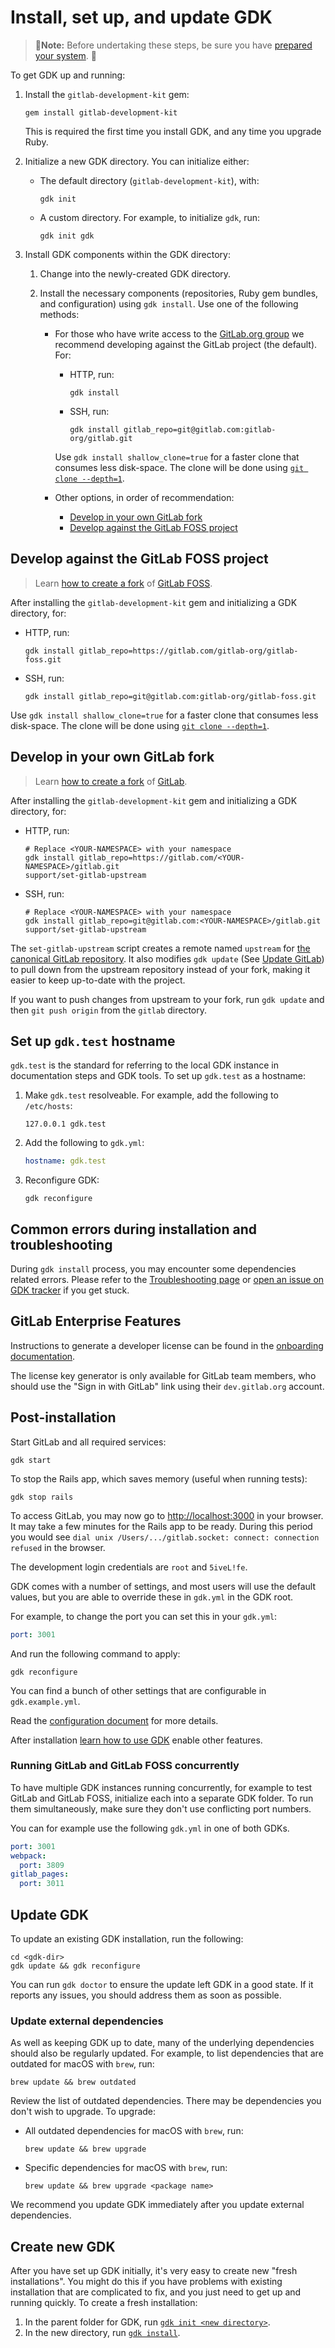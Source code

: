 # Install, set up, and update GDK

> 🚨**Note:** Before undertaking these steps, be sure you have [prepared your system](prepare.md). 🚨

To get GDK up and running:

1. Install the `gitlab-development-kit` gem:

   ```shell
   gem install gitlab-development-kit
   ```

   This is required the first time you install GDK, and any time you upgrade Ruby.

1. Initialize a new GDK directory. You can initialize either:

   - The default directory (`gitlab-development-kit`), with:

     ```shell
     gdk init
     ```

   - A custom directory. For example, to initialize `gdk`, run:

     ```shell
     gdk init gdk
     ```

1. Install GDK components within the GDK directory:

   1. Change into the newly-created GDK directory.
   1. Install the necessary components (repositories, Ruby gem bundles, and configuration) using
      `gdk install`. Use one of the following methods:

      - For those who have write access to the [GitLab.org group](https://gitlab.com/gitlab-org) we
        recommend developing against the GitLab project (the default). For:

        - HTTP, run:

          ```shell
          gdk install
          ```

        - SSH, run:

          ```shell
          gdk install gitlab_repo=git@gitlab.com:gitlab-org/gitlab.git
          ```

        Use `gdk install shallow_clone=true` for a faster clone that consumes less disk-space.
        The clone will be done using [`git clone --depth=1`](https://www.git-scm.com/docs/git-clone#Documentation/git-clone.txt---depthltdepthgt).

      - Other options, in order of recommendation:

        - [Develop in your own GitLab fork](#develop-in-your-own-gitlab-fork)
        - [Develop against the GitLab FOSS project](#develop-against-the-gitlab-foss-project)

## Develop against the GitLab FOSS project

> Learn [how to create a fork](https://docs.gitlab.com/ee/user/project/repository/forking_workflow.html#creating-a-fork)
> of [GitLab FOSS](https://gitlab.com/gitlab-org/gitlab-foss).

After installing the `gitlab-development-kit` gem and initializing a GDK directory, for:

- HTTP, run:

  ```shell
  gdk install gitlab_repo=https://gitlab.com/gitlab-org/gitlab-foss.git
  ```

- SSH, run:

  ```shell
  gdk install gitlab_repo=git@gitlab.com:gitlab-org/gitlab-foss.git
  ```

Use `gdk install shallow_clone=true` for a faster clone that consumes less disk-space.
The clone will be done using [`git clone --depth=1`](https://www.git-scm.com/docs/git-clone#Documentation/git-clone.txt---depthltdepthgt).

## Develop in your own GitLab fork

> Learn [how to create a fork](https://docs.gitlab.com/ee/user/project/repository/forking_workflow.html#creating-a-fork)
> of [GitLab](https://gitlab.com/gitlab-org/gitlab).

After installing the `gitlab-development-kit` gem and initializing a GDK directory, for:

- HTTP, run:

  ```shell
  # Replace <YOUR-NAMESPACE> with your namespace
  gdk install gitlab_repo=https://gitlab.com/<YOUR-NAMESPACE>/gitlab.git
  support/set-gitlab-upstream
  ```

- SSH, run:

  ```shell
  # Replace <YOUR-NAMESPACE> with your namespace
  gdk install gitlab_repo=git@gitlab.com:<YOUR-NAMESPACE>/gitlab.git
  support/set-gitlab-upstream
  ```

The `set-gitlab-upstream` script creates a remote named `upstream` for
[the canonical GitLab repository](https://gitlab.com/gitlab-org/gitlab). It also
modifies `gdk update` (See [Update GitLab](gdk_commands.md#update-gitlab))
to pull down from the upstream repository instead of your fork, making it easier
to keep up-to-date with the project.

If you want to push changes from upstream to your fork, run `gdk update` and then
`git push origin` from the `gitlab` directory.

## Set up `gdk.test` hostname

`gdk.test` is the standard for referring to the local GDK instance in documentation steps and GDK
tools. To set up `gdk.test` as a hostname:

1. Make `gdk.test` resolveable. For example, add the following to `/etc/hosts`:

   ```plaintext
   127.0.0.1 gdk.test
   ```

1. Add the following to `gdk.yml`:

   ```yaml
   hostname: gdk.test
   ```

1. Reconfigure GDK:

   ```shell
   gdk reconfigure
   ```

## Common errors during installation and troubleshooting

During `gdk install` process, you may encounter some dependencies related errors. Please refer to
the [Troubleshooting page](troubleshooting.md) or [open an issue on GDK tracker](https://gitlab.com/gitlab-org/gitlab-development-kit/issues)
if you get stuck.

## GitLab Enterprise Features

Instructions to generate a developer license can be found in the
[onboarding documentation](https://about.gitlab.com/handbook/developer-onboarding/#working-on-gitlab-ee).

The license key generator is only available for GitLab team members, who should use the "Sign in with GitLab"
link using their `dev.gitlab.org` account.

## Post-installation

Start GitLab and all required services:

```shell
gdk start
```

To stop the Rails app, which saves memory (useful when running tests):

```shell
gdk stop rails
```

To access GitLab, you may now go to <http://localhost:3000> in your browser.
It may take a few minutes for the Rails app to be ready. During this period you would see `dial unix /Users/.../gitlab.socket: connect: connection refused` in the browser.

The development login credentials are `root` and
`5iveL!fe`.

GDK comes with a number of settings, and most users will use the
default values, but you are able to override these in `gdk.yml` in the
GDK root.

For example, to change the port you can set this in your `gdk.yml`:

```yaml
port: 3001
```

And run the following command to apply:

```shell
gdk reconfigure
```

You can find a bunch of other settings that are configurable in `gdk.example.yml`.

Read the [configuration document](configuration.md) for more details.

After installation [learn how to use GDK](howto/index.md) enable other features.

### Running GitLab and GitLab FOSS concurrently

To have multiple GDK instances running concurrently, for example to
test GitLab and GitLab FOSS, initialize each into a separate GDK
folder. To run them simultaneously, make sure they don't use
conflicting port numbers.

You can for example use the following `gdk.yml` in one of both GDKs.

```yaml
port: 3001
webpack:
  port: 3809
gitlab_pages:
  port: 3011
```

## Update GDK

To update an existing GDK installation, run the following:

```shell
cd <gdk-dir>
gdk update && gdk reconfigure
```

You can run `gdk doctor` to ensure the update left GDK in a good state. If it reports any issues,
you should address them as soon as possible.

### Update external dependencies

As well as keeping GDK up to date, many of the underlying dependencies should also be regularly
updated. For example, to list dependencies that are outdated for macOS with `brew`, run:

```shell
brew update && brew outdated
```

Review the list of outdated dependencies. There may be dependencies you don't wish to upgrade. To
upgrade:

- All outdated dependencies for macOS with `brew`, run:

  ```shell
  brew update && brew upgrade
  ```

- Specific dependencies for macOS with `brew`, run:

  ```shell
  brew update && brew upgrade <package name>

We recommend you update GDK immediately after you update external dependencies.

## Create new GDK

After you have set up GDK initially, it's very easy to create new "fresh installations".
You might do this if you have problems with existing installation that are complicated to fix, and
you just need to get up and running quickly. To create a fresh installation:

1. In the parent folder for GDK, run
   [`gdk init <new directory>`](#initialize-a-new-gdk-directory).
1. In the new directory, run [`gdk install`](#install-gdk-components).
